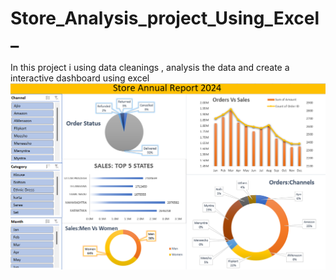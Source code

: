# Store_Analysis_project_Using_Excel_
In this project i using data cleanings , analysis the data and create a interactive dashboard using excel 
<img src="Screenshot (3).png">

